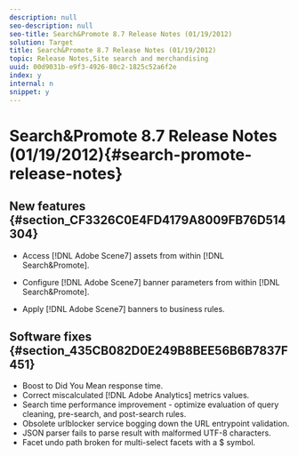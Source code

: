 ```yaml
---
description: null
seo-description: null
seo-title: Search&Promote 8.7 Release Notes (01/19/2012)
solution: Target
title: Search&Promote 8.7 Release Notes (01/19/2012)
topic: Release Notes,Site search and merchandising
uuid: 00d9031b-e9f3-4926-80c2-1825c52a6f2e
index: y
internal: n
snippet: y
---
```


# Search&Promote 8.7 Release Notes (01/19/2012){#search-promote-release-notes}

## New features {#section_CF3326C0E4FD4179A8009FB76D514304}

* Access [!DNL Adobe Scene7] assets from within [!DNL Search&Promote]. 
* Configure [!DNL Adobe Scene7] banner parameters from within [!DNL Search&Promote]. 

* Apply [!DNL Adobe Scene7] banners to business rules.

## Software fixes {#section_435CB082D0E249B8BEE56B6B7837F451}

* Boost to Did You Mean response time. 
* Correct miscalculated [!DNL Adobe Analytics] metrics values. 
* Search time performance improvement - optimize evaluation of query cleaning, pre-search, and post-search rules. 
* Obsolete urlblocker service bogging down the URL entrypoint validation. 
* JSON parser fails to parse result with malformed UTF-8 characters. 
* Facet undo path broken for multi-select facets with a $ symbol.


